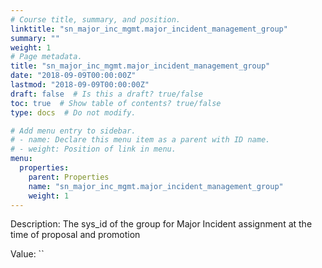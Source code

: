 ```yaml
---
# Course title, summary, and position.
linktitle: "sn_major_inc_mgmt.major_incident_management_group"
summary: ""
weight: 1
# Page metadata.
title: "sn_major_inc_mgmt.major_incident_management_group"
date: "2018-09-09T00:00:00Z"
lastmod: "2018-09-09T00:00:00Z"
draft: false  # Is this a draft? true/false
toc: true  # Show table of contents? true/false
type: docs  # Do not modify.

# Add menu entry to sidebar.
# - name: Declare this menu item as a parent with ID name.
# - weight: Position of link in menu.
menu:
  properties:
    parent: Properties
    name: "sn_major_inc_mgmt.major_incident_management_group"
    weight: 1
---
```


Description: The sys_id of the group for Major Incident assignment at the time of proposal and promotion


Value: ``